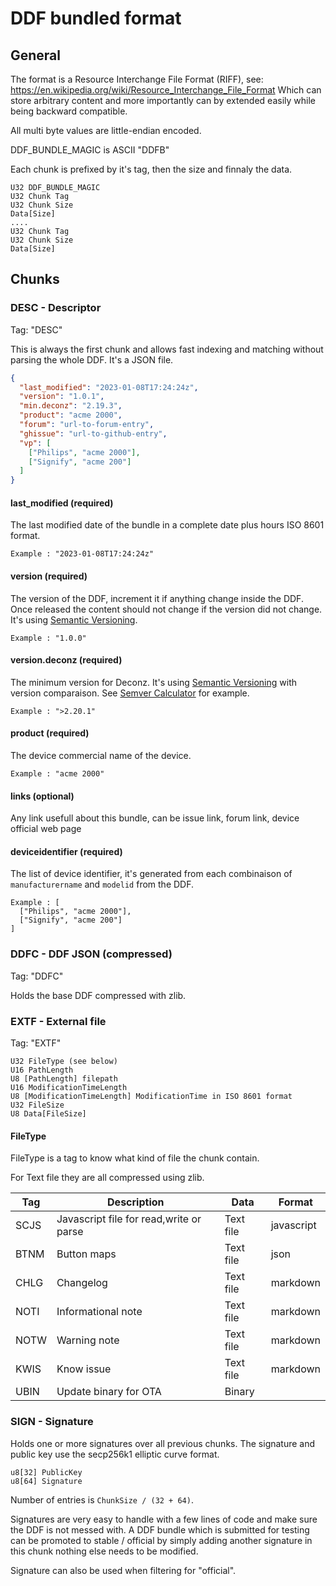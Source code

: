 # DDF bundled format

## General

The format is a Resource Interchange File Format (RIFF), see: https://en.wikipedia.org/wiki/Resource_Interchange_File_Format Which can store arbitrary content and more importantly can by extended easily while being backward compatible.

All multi byte values are little-endian encoded.

DDF_BUNDLE_MAGIC is ASCII "DDFB"

Each chunk is prefixed by it's tag, then the size and finnaly the data.

```
U32 DDF_BUNDLE_MAGIC
U32 Chunk Tag
U32 Chunk Size
Data[Size]
....
U32 Chunk Tag
U32 Chunk Size
Data[Size]
```

## Chunks

### DESC - Descriptor

Tag: "DESC"

This is always the first chunk and allows fast indexing and matching without parsing the whole DDF. It's a JSON file.

```json
{
  "last_modified": "2023-01-08T17:24:24z",
  "version": "1.0.1",
  "min.deconz": "2.19.3",
  "product": "acme 2000",
  "forum": "url-to-forum-entry",
  "ghissue": "url-to-github-entry",
  "vp": [
    ["Philips", "acme 2000"],
    ["Signify", "acme 200"]
  ]
}
```

#### last_modified (required)

The last modified date of the bundle in a complete date plus hours ISO 8601 format.
```
Example : "2023-01-08T17:24:24z"
```

#### version (required)

The version of the DDF, increment it if anything change inside the DDF. Once released the content should not change if the version did not change. It's using [Semantic Versioning](https://semver.org/).
```
Example : "1.0.0"
```

#### version.deconz (required)

The minimum version for Deconz. It's using [Semantic Versioning](https://semver.org/) with version comparaison. See [Semver Calculator](https://semver.npmjs.com/) for example.
```
Example : ">2.20.1"
```

#### product (required)

The device commercial name of the device.
```
Example : "acme 2000"
```

#### links (optional)

Any link usefull about this bundle, can be issue link, forum link, device official web page

#### deviceidentifier (required)

The list of device identifier, it's generated from each combinaison of `manufacturername` and `modelid` from the DDF.

```
Example : [
  ["Philips", "acme 2000"],
  ["Signify", "acme 200"]
]
```

### DDFC - DDF JSON (compressed)

Tag: "DDFC"

Holds the base DDF compressed with zlib.

### EXTF - External file

Tag: "EXTF"

```
U32 FileType (see below)
U16 PathLength
U8 [PathLength] filepath
U16 ModificationTimeLength
U8 [ModificationTimeLength] ModificationTime in ISO 8601 format
U32 FileSize
U8 Data[FileSize]
```

#### FileType

FileType is a tag to know what kind of file the chunk contain.

For Text file they are all compressed using zlib.

| Tag  | Description                             | Data      | Format     |
|------|-----------------------------------------|-----------|------------|
| SCJS | Javascript file for read,write or parse | Text file | javascript |
| BTNM | Button maps                             | Text file | json       |
| CHLG | Changelog                               | Text file | markdown   |
| NOTI | Informational note                      | Text file | markdown   |
| NOTW | Warning note                            | Text file | markdown   |
| KWIS | Know issue                              | Text file | markdown   |
| UBIN | Update binary for OTA                   | Binary    |            |

### SIGN - Signature

Holds one or more signatures over all previous chunks. The signature and public key use the secp256k1 elliptic curve format.

```
u8[32] PublicKey
u8[64] Signature
```

Number of entries is `ChunkSize / (32 + 64)`.

Signatures are very easy to handle with a few lines of code and make sure the DDF is not messed with. A DDF bundle which is submitted for testing can be promoted to stable / official by simply adding another signature in this chunk nothing else needs to be modified.

Signature can also be used when filtering for "official".

